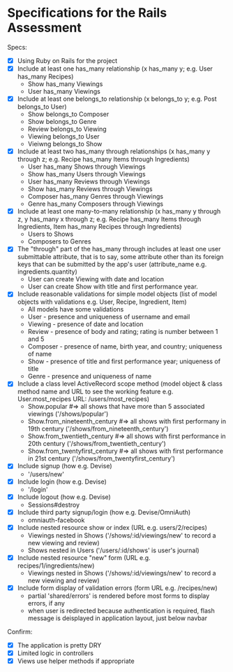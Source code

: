 # Specifications for the Rails Assessment

Specs:
- [x] Using Ruby on Rails for the project
- [x] Include at least one has_many relationship (x has_many y; e.g. User has_many Recipes)  
    - Show has_many Viewings
    - User has_many Viewings
- [x] Include at least one belongs_to relationship (x belongs_to y; e.g. Post belongs_to User)  
    - Show belongs_to Composer
    - Show belongs_to Genre
    - Review belongs_to Viewing
    - Viewing belongs_to User
    - Vieiwng belongs_to Show 
- [x] Include at least two has_many through relationships (x has_many y through z; e.g. Recipe has_many Items through Ingredients)  
    - User has_many Shows through Viewings
    - Show has_many Users through Viewings
    - User has_many Reviews through Viewings
    - Show has_many Reviews through Viewings
    - Composer has_many Genres through Viewings
    - Genre has_many Composers through Viewings
- [x] Include at least one many-to-many relationship (x has_many y through z, y has_many x through z; e.g. Recipe has_many Items through Ingredients, Item has_many Recipes through Ingredients)  
    - Users to Shows
    - Composers to Genres
- [x] The "through" part of the has_many through includes at least one user submittable attribute, that is to say, some attribute other than its foreign keys that can be submitted by the app's user (attribute_name e.g. ingredients.quantity)
    - User can create Viewing with date and location
    - User can create Show with title and first performance year.
- [x] Include reasonable validations for simple model objects (list of model objects with validations e.g. User, Recipe, Ingredient, Item)
    - All models have some validations
    - User - presence and uniqueness of username and email
    - Viewing - presence of date and location
    - Review - presence of body and rating; rating is number between 1 and 5
    - Composer - presence of name, birth year, and country; uniqueness of name
    - Show - presence of title and first performance year; uniqueness of title
    - Genre - presence and uniqueness of name
- [x] Include a class level ActiveRecord scope method (model object & class method name and URL to see the working feature e.g. User.most_recipes URL: /users/most_recipes)
    - Show.popular #=> all shows that have more than 5 associated viewings ('/shows/popular')
    - Show.from_nineteenth_century #=> all shows with first performany in 19th century ('/shows/from_nineteenth_century')
    - Show.from_twentieth_century #=> all shows with first performance in 20th century ('/shows/from_twentieth_century')
    - Show.from_twentyfirst_century #=> all shows with first performance in 21st century ('/shows/from_twentyfirst_century')
- [x] Include signup (how e.g. Devise)
    - '/users/new'
- [x] Include login (how e.g. Devise)
    - '/login'
- [x] Include logout (how e.g. Devise)
    - Sessions#destroy
- [x] Include third party signup/login (how e.g. Devise/OmniAuth)
    - omniauth-facebook
- [x] Include nested resource show or index (URL e.g. users/2/recipes)
    - Viewings nested in Shows ('/shows/:id/viewings/new' to record a new viewing and review)
    - Shows nested in Users ('/users/:id/shows' is user's journal)
- [x] Include nested resource "new" form (URL e.g. recipes/1/ingredients/new)
    - Viewings nested in Shows ('/shows/:id/viewings/new' to record a new viewing and review)
- [x] Include form display of validation errors (form URL e.g. /recipes/new)
    - partial 'shared/errors' is rendered before most forms to display errors, if any
    - when user is redirected because authentication is required, flash message is deisplayed in application layout, just below navbar

Confirm:
- [x] The application is pretty DRY
- [x] Limited logic in controllers
- [x] Views use helper methods if appropriate